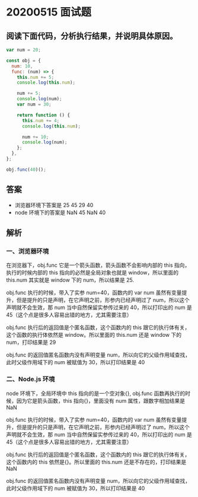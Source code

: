 # 20200515 面试题

## 阅读下面代码，分析执行结果，并说明具体原因。

```javascript
var num = 20;

const obj = {
  num: 10,
  func: (num) => {
    this.num += 5;
    console.log(this.num);

    num += 5;
    console.log(num);
    var num = 30;

    return function () {
      this.num += 4;
      console.log(this.num);

      num += 10;
      console.log(num);
    };
  },
};

obj.func(40)();
```

## 答案

- 浏览器环境下答案是 25 45 29 40
- node 环境下的答案是 NaN 45 NaN 40

## 解析

### 一、浏览器环境

在浏览器下，obj.func 它是一个箭头函数，箭头函数不会影响内部的 this 指向， 执行的时候内部的 this 指向的必然是全局对象也就是 window，所以里面的 this.num 其实就是 window 下的 num，所以结果是 25.

obj.func 执行的时候，带入了实参 num=40，函数内的 var num 虽然有变量提升，但是提升的只是声明，在它声明之前，形参内已经声明过了 num，所以这个声明就不会生效，那 num 当中自然保留实参传过来的 40，所以打印出的 num 是 45（这个点是很多人容易出错的地方，尤其需要注意）

obj.func 执行后的返回值是个匿名函数，这个函数内的 this 跟它的执行体有关，这个函数的执行体依然是 window。所以里面的 this.num 还是 window 下的 num，打印结果是 29

obj.func 的返回值匿名函数内没有声明变量 num，所以向它的父级作用域查找，此时父级作用域下的 num 被赋值为 30，所以打印结果是 40

### 二、Node.js 环境

node 环境下，全局环境中 this 指向的是一个空对象{},
obj.func 函数再执行的时候，因为它是箭头函数，this 指向{}，里面没有 num 属性，跟数字相加结果是 NaN

obj.func 执行的时候，带入了实参 num=40，函数内的 var num 虽然有变量提升，但是提升的只是声明，在它声明之前，形参内已经声明过了 num，所以这个声明就不会生效，那 num 当中自然保留实参传过来的 40，所以打印出的 num 是 45（这个点是很多人容易出错的地方，尤其需要注意）

obj.func 执行后的返回值是个匿名函数，这个函数内的 this 跟它的执行体有关，这个函数内的 this 依然是{}。所以里面的 this.num 还是不存在的，打印结果是 NaN

obj.func 的返回值匿名函数内没有声明变量 num，所以向它的父级作用域查找，此时父级作用域下的 num 被赋值为 30，所以打印结果是 40
